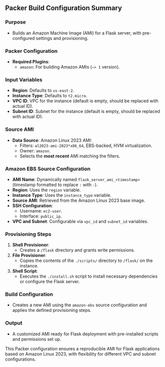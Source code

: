 ## Packer Build Configuration Summary

### **Purpose**
- Builds an Amazon Machine Image (AMI) for a Flask server, with pre-configured settings and provisioning.

### **Packer Configuration**
- **Required Plugins**:
  - `amazon`: For building Amazon AMIs (`~> 1` version).

### **Input Variables**
- **Region**: Defaults to `us-east-2`.
- **Instance Type**: Defaults to `t2.micro`.
- **VPC ID**: VPC for the instance (default is empty, should be replaced with actual ID).
- **Subnet ID**: Subnet for the instance (default is empty, should be replaced with actual ID).

### **Source AMI**
- **Data Source**: Amazon Linux 2023 AMI:
  - Filters: `al2023-ami-2023*x86_64`, EBS-backed, HVM virtualization.
  - Owner: `amazon`.
  - Selects the **most recent** AMI matching the filters.

### **Amazon EBS Source Configuration**
- **AMI Name**: Dynamically named `flask_server_ami_<timestamp>` (timestamp formatted to replace `:` with `-`).
- **Region**: Uses the `region` variable.
- **Instance Type**: Uses the `instance_type` variable.
- **Source AMI**: Retrieved from the Amazon Linux 2023 base image.
- **SSH Configuration**:
  - Username: `ec2-user`.
  - Interface: `public_ip`.
- **VPC and Subnet**: Configurable via `vpc_id` and `subnet_id` variables.

### **Provisioning Steps**
1. **Shell Provisioner**:
   - Creates a `/flask` directory and grants write permissions.
2. **File Provisioner**:
   - Copies the contents of the `./scripts/` directory to `/flask/` on the instance.
3. **Shell Script**:
   - Executes the `./install.sh` script to install necessary dependencies or configure the Flask server.

### **Build Configuration**
- Creates a new AMI using the `amazon-ebs` source configuration and applies the defined provisioning steps.

### **Output**
- A customized AMI ready for Flask deployment with pre-installed scripts and permissions set up.

This Packer configuration ensures a reproducible AMI for Flask applications based on Amazon Linux 2023, with flexibility for different VPC and subnet configurations.
